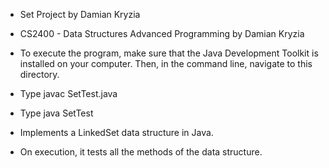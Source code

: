 * Set Project by Damian Kryzia
* CS2400 - Data Structures Advanced Programming by Damian Kryzia

* To execute the program, make sure that the Java Development Toolkit is installed on your computer. Then, in the command line, navigate to this directory.
* Type javac SetTest.java
* Type java SetTest

* Implements a LinkedSet data structure in Java.
* On execution, it tests all the methods of the data structure.
